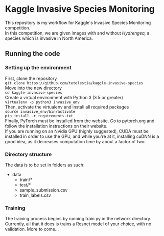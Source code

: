 # Kaggle Invasive Species Monitoring
This repository is my workflow for Kaggle's Invasive Species Monitoring competition.<br />
In this competition, we are given images with and without *Hydrengea,* a species which is invasive in North America.<p />

## Running the code
### Setting up the environment
First, clone the repository<br />
`git clone https://github.com/tetelestia/kaggle-invasive-species`<br />
Move into the new directory<br />
`cd kaggle-invasive-species`<br />
Create a virtual environment with Python 3 (3.5 or greater)<br />
`virtualenv -p python3 invasive_env`<br />
Then, activate the virtualenv and install all required packages<br />
`source invasive_env/bin/activate`<br />
`pip install -r requirements.txt`<br />
Finally, PyTorch must be installed from the website. Go to pytorch.org and follow the installation instructions on their website.<br />
If you are running on an Nvidia GPU (highly suggested), CUDA must be installed in order to use the GPU, and while you're at it, installing cuDNN is a good idea, as it decreases computation time by about a factor of two.

### Directory structure
The data is to be set in folders as such:<br />
 - data
   - train/*
   - test/*
   - sample_submission.csv
   - train_labels.csv
   
### Training
The training process begins by running train.py in the network directory. Currently, all that it does is trains a Resnet model of your choice, with no validation. More to come...

